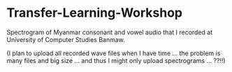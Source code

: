 # Transfer-Learning-Workshop
Spectrogram of Myanmar consonant and vowel audio that I recorded at University of Computer Studies Banmaw.

(I plan to upload all recorded wave files when I have time ... the problem is many files and big size ... and thus I might only upload spectrograms ... ??!!)
